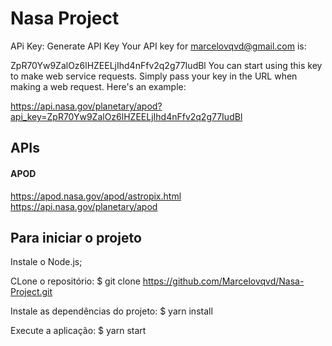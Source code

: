 # Nasa Project

APi Key:
Generate API Key
Your API key for marcelovqvd@gmail.com is:

ZpR70Yw9ZalOz6lHZEELjIhd4nFfv2q2g77IudBl
You can start using this key to make web service requests. Simply pass your key in the URL when making a web request. Here's an example:

https://api.nasa.gov/planetary/apod?api_key=ZpR70Yw9ZalOz6lHZEELjIhd4nFfv2q2g77IudBl

## APIs
#### APOD
https://apod.nasa.gov/apod/astropix.html
https://api.nasa.gov/planetary/apod


## Para iniciar o projeto

Instale o Node.js;

CLone o repositório:
      $ git clone https://github.com/Marcelovqvd/Nasa-Project.git

Instale as dependências do projeto:
      $ yarn install

Execute a aplicação:
      $ yarn start


